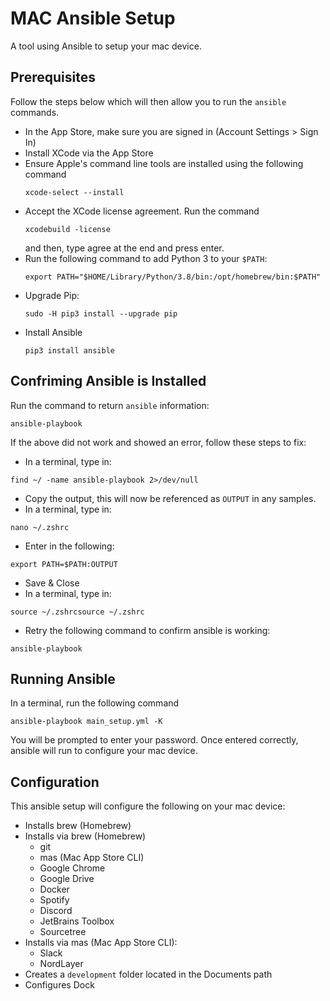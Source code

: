 # MAC Ansible Setup

A tool using Ansible to setup your mac device.

## Prerequisites
Follow the steps below which will then allow you to run the `ansible` commands.

- In the App Store, make sure you are signed in (Account Settings > Sign In)
- Install XCode via the App Store
- Ensure Apple's command line tools are installed using the following command
  ```
  xcode-select --install
  ```
- Accept the XCode license agreement. Run the command
  ```
  xcodebuild -license
  ```
   and then, type agree at the end and press enter.
- Run the following command to add Python 3 to your ```$PATH```:
  ```
  export PATH="$HOME/Library/Python/3.8/bin:/opt/homebrew/bin:$PATH"
  ```
- Upgrade Pip:
  ```
  sudo -H pip3 install --upgrade pip
  ```
- Install Ansible
  ```
  pip3 install ansible
  ```

## Confriming Ansible is Installed
Run the command to return `ansible` information:
  ```
  ansible-playbook
  ```
If the above did not work and showed an error, follow these steps to fix:
- In a terminal, type in:
```
find ~/ -name ansible-playbook 2>/dev/null
```
- Copy the output, this will now be referenced as `OUTPUT` in any samples.
- In a terminal, type in:
```
nano ~/.zshrc
```
- Enter in the following:
```
export PATH=$PATH:OUTPUT
```
- Save & Close
- In a terminal, type in:
```
source ~/.zshrcsource ~/.zshrc
```
- Retry the following command to confirm ansible is working:
```
ansible-playbook
```

## Running Ansible
In a terminal, run the following command
```
ansible-playbook main_setup.yml -K
```
You will be prompted to enter your password. Once entered correctly, ansible will run to configure your mac device.

## Configuration
This ansible setup will configure the following on your mac device:
- Installs brew (Homebrew)
- Installs via brew (Homebrew)
  - git
  - mas (Mac App Store CLI)
  - Google Chrome
  - Google Drive
  - Docker
  - Spotify
  - Discord
  - JetBrains Toolbox
  - Sourcetree
- Installs via mas (Mac App Store CLI):
  - Slack
  - NordLayer
- Creates a `development` folder located in the Documents path
- Configures Dock
